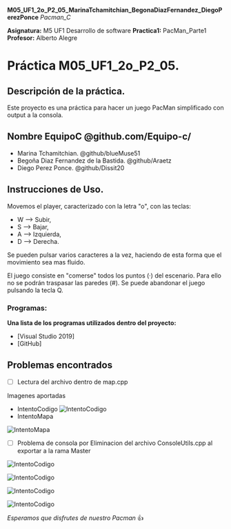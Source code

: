 
**M05_UF1_2o_P2_05_MarinaTchamitchian_BegonaDiazFernandez_DiegoPerezPonce**
*Pacman_C*

**Asignatura:** M5 UF1 Desarrollo de software
**Practica1:**  PacMan_Parte1
**Profesor:**   Alberto Alegre


# Práctica M05_UF1_2o_P2_05.

## Descripción de la práctica.

Este proyecto es una práctica para hacer un juego PacMan simplificado con output a la consola.


## Nombre EquipoC  @github.com/Equipo-c/
- Marina Tchamitchian. @github/blueMuse51
- Begoña Diaz Fernandez de la Bastida. @github/Araetz
- Diego Perez Ponce. @github/Dissit20

## Instrucciones de Uso.
Movemos el player, caracterizado con la letra "o", con las teclas:
- W --> Subir,
- S --> Bajar,
- A --> Izquierda, 
- D --> Derecha.

Se pueden pulsar varios caracteres a la vez, haciendo de esta forma que el movimiento sea mas fluido.


El juego consiste en "comerse" todos los puntos (·) del escenario. Para ello no se podrán traspasar las paredes (#).
Se puede abandonar el juego pulsando la tecla Q.


### Programas:

**Una lista de los programas utilizados dentro del proyecto:**
- [Visual Studio 2019] 
- [GitHub]


## Problemas encontrados

- [ ] Lectura del archivo dentro de map.cpp

Imagenes aportadas
- IntentoCodigo
![IntentoCodigo](https://cdn.discordapp.com/attachments/901878120800456754/923326217288040489/gsg.JPG)
- IntentoMapa

![IntentoMapa](https://media.discordapp.net/attachments/901878120800456754/923326217007017994/eee.JPG)

- [ ] Problema de consola por Eliminacion del archivo ConsoleUtils.cpp al exportar a la rama Master

![IntentoCodigo](https://cdn.discordapp.com/attachments/901878120800456754/923524401452941352/Captura.JPG)

![IntentoCodigo](https://cdn.discordapp.com/attachments/901878120800456754/923524497217314816/222.JPG)

![IntentoCodigo](https://cdn.discordapp.com/attachments/901878120800456754/923524497435406346/333.JPG)

![IntentoCodigo](https://cdn.discordapp.com/attachments/901878120800456754/923524497615769630/444.JPG)



*Esperamos que disfrutes de nuestro Pacman* :+1:
